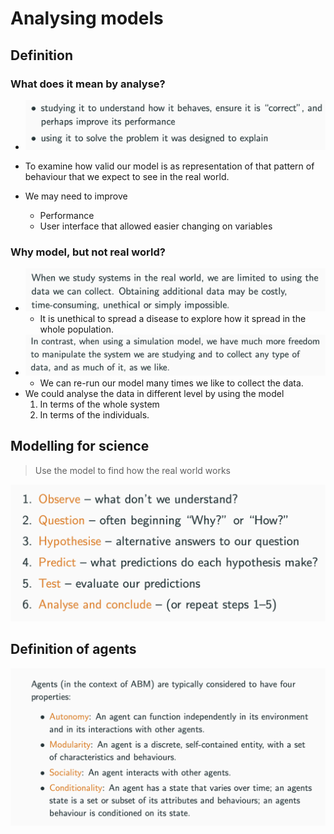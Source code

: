 # Analysing models

## Definition

### What does it mean by analyse?

- ![image-20200820175420529](assets/image-20200820175420529.png)

- To examine how valid our model is as representation of that pattern of behaviour that we expect to see in the real world.
- We may need to improve
  - Performance 
  - User interface that allowed easier changing on variables



### Why model, but not real world?

- ![image-20200820180010222](assets/image-20200820180010222.png)
  - It is unethical to spread a disease to explore how it spread in the whole population.
- ![image-20200820180056869](image-20200820180056869.png)
  - We can re-run our model many times we like to collect the data.
- We could analyse the data in different level by using the model
  1. In terms of the whole system
  2. In terms of the individuals.



## Modelling for science

> Use the model to find how the real world works

![image-20200820180533490](assets/image-20200820180533490.png)



## Definition of agents

![image-20201125221820892](assets/image-20201125221820892.png)

